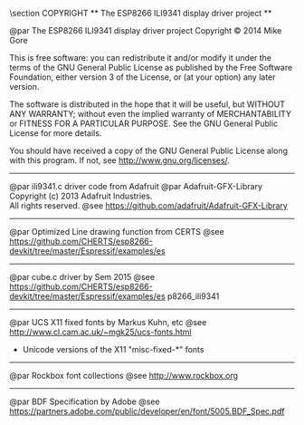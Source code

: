 \section COPYRIGHT
** The ESP8266 ILI9341 display driver project **

@par The ESP8266 ILI9341 display driver project Copyright &copy; 2014 Mike Gore

 This is free software: you can redistribute it and/or modify it under the 
 terms of the GNU General Public License as published by the Free Software 
 Foundation, either version 3 of the License, or (at your option) any later version.

 The software is distributed in the hope that it will be useful,
 but WITHOUT ANY WARRANTY; without even the implied warranty of
 MERCHANTABILITY or FITNESS FOR A PARTICULAR PURPOSE.  See the
 GNU General Public License for more details.

 You should have received a copy of the GNU General Public License
 along with this program.  If not, see <http://www.gnu.org/licenses/>.


___
 @par ili9341.c driver code from Adafruit
 @par Adafruit-GFX-Library Copyright (c) 2013 Adafruit Industries.  
  All rights reserved.
 @see  https://github.com/adafruit/Adafruit-GFX-Library

___

 @par Optimized Line drawing function from CERTS
 @see https://github.com/CHERTS/esp8266-devkit/tree/master/Espressif/examples/es

___
 @par cube.c driver by Sem 2015
 @see https://github.com/CHERTS/esp8266-devkit/tree/master/Espressif/examples/es
p8266_ili9341

___
 @par UCS X11 fixed fonts by Markus Kuhn, etc
 @see http://www.cl.cam.ac.uk/~mgk25/ucs-fonts.html
 * Unicode versions of the X11 "misc-fixed-*" fonts

___
 @par Rockbox font collections
 @see http://www.rockbox.org
 
___
 @par BDF Specification by Adobe
 @see https://partners.adobe.com/public/developer/en/font/5005.BDF_Spec.pdf

